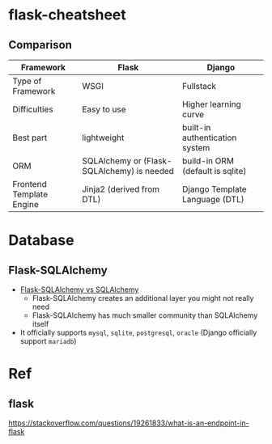 # flask-cheatsheet

## Comparison
| Framework | Flask | Django |
| --- | --- | --- |
| Type of Framework | WSGI | Fullstack |
| Difficulties | Easy to use | Higher learning curve |
| Best part | lightweight | built-in authentication system |
| ORM | SQLAlchemy or (Flask-SQLAlchemy) is needed | build-in ORM (default is sqlite) |
| Frontend Template Engine | Jinja2 (derived from DTL) | Django Template Language (DTL) |

# Database
## Flask-SQLAlchemy
* [Flask-SQLAlchemy vs SQLAlchemy](https://stackoverflow.com/questions/14343740/flask-sqlalchemy-or-sqlalchemy)
  * Flask-SQLAlchemy creates an additional layer you might not really need
  * Flask-SQLAlchemy has much smaller community than SQLAlchemy itself
* It officially supports `mysql`, `sqlite`, `postgresql`, `oracle` (Django officially support `mariadb`)

# Ref
## flask
https://stackoverflow.com/questions/19261833/what-is-an-endpoint-in-flask



